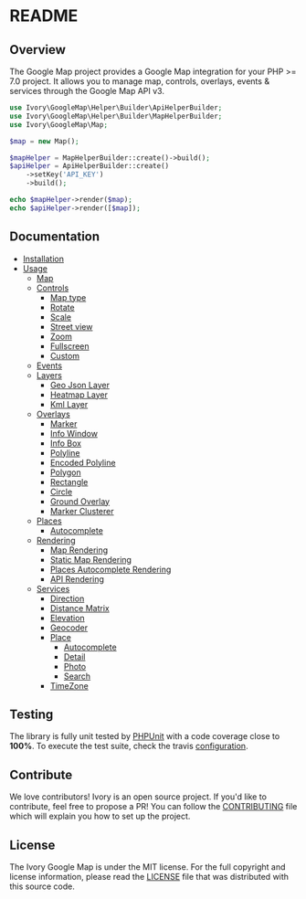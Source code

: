# README

## Overview

The Google Map project provides a Google Map integration for your PHP >= 7.0 project. It allows you to manage map, controls, overlays, events & services through the Google Map API v3.

``` php
use Ivory\GoogleMap\Helper\Builder\ApiHelperBuilder;
use Ivory\GoogleMap\Helper\Builder\MapHelperBuilder;
use Ivory\GoogleMap\Map;

$map = new Map();

$mapHelper = MapHelperBuilder::create()->build();
$apiHelper = ApiHelperBuilder::create()
    ->setKey('API_KEY')
    ->build();

echo $mapHelper->render($map);
echo $apiHelper->render([$map]);
```

## Documentation

   - [Installation](/doc/installation.md)
   - [Usage](/doc/usage.md)
      - [Map](/doc/map.md)
      - [Controls](/doc/control/index.md)
         - [Map type](/doc/control/map_type.md)
         - [Rotate](/doc/control/rotate.md)
         - [Scale](/doc/control/scale.md)
         - [Street view](/doc/control/street_view.md)
         - [Zoom](/doc/control/zoom.md)
         - [Fullscreen](/doc/control/fullscreen.md)
         - [Custom](/doc/control/custom.md)
      - [Events](/doc/event.md)
      - [Layers](/doc/layer/index.md)
         - [Geo Json Layer](/doc/layer/geo_json_layer.md)
         - [Heatmap Layer](/doc/layer/heatmap_layer.md)
         - [Kml Layer](/doc/layer/kml_layer.md)
      - [Overlays](/doc/overlay/index.md)
         - [Marker](/doc/overlay/marker.md)
         - [Info Window](/doc/overlay/info_window.md)
         - [Info Box](/doc/overlay/info_box.md)
         - [Polyline](/doc/overlay/polyline.md)
         - [Encoded Polyline](/doc/overlay/encoded_polyline.md)
         - [Polygon](/doc/overlay/polygon.md)
         - [Rectangle](/doc/overlay/rectangle.md)
         - [Circle](/doc/overlay/circle.md)
         - [Ground Overlay](/doc/overlay/ground_overlay.md)
         - [Marker Clusterer](/doc/overlay/marker_clusterer.md)
      - [Places](/doc/place/index.md)
         - [Autocomplete](/doc/place/autocomplete.md)
      - [Rendering](/doc/helper/index.md)
         - [Map Rendering](/doc/helper/map.md)
         - [Static Map Rendering](/doc/helper/static_map.md)
         - [Places Autocomplete Rendering](/doc/helper/place_autocomplete.md)
         - [API Rendering](/doc/helper/api.md)
      - [Services](/doc/service/index.md)
         - [Direction](/doc/service/direction/direction.md)
         - [Distance Matrix](/doc/service/distance_matrix/distance_matrix.md)
         - [Elevation](/doc/service/elevation/elevation.md)
         - [Geocoder](/doc/service/geocoder/geocoder.md)
         - [Place](/doc/service/place/index.md)
            - [Autocomplete](/doc/service/place/autocomplete/place_autocomplete.md)
            - [Detail](/doc/service/place/detail/place_detail.md)
            - [Photo](/doc/service/place/photo/place_photo.md)
            - [Search](/doc/service/place/search/place_search.md)
         - [TimeZone](/doc/service/timezone/place_timezone.md)

## Testing

The library is fully unit tested by [PHPUnit](http://www.phpunit.de/) with a code coverage close to **100%**. To
execute the test suite, check the travis [configuration](/.travis.yml).

## Contribute

We love contributors! Ivory is an open source project. If you'd like to contribute, feel free to propose a PR! You
can follow the [CONTRIBUTING](/CONTRIBUTING.md) file which will explain you how to set up the project.

## License

The Ivory Google Map is under the MIT license. For the full copyright and license information, please read the
[LICENSE](/LICENSE) file that was distributed with this source code.
